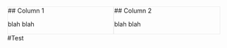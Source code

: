 <div style="float:left; width: 47.5%; border:solid 1px #ebebeb;" markdown="1">
## Column 1

blah blah
</div>

<div style="width: 47.5%; float:left; border:solid 1px #ebebeb;" markdown="1">
## Column 2

blah blah
</div>
<div style="clear:both;"></div>
#Test

